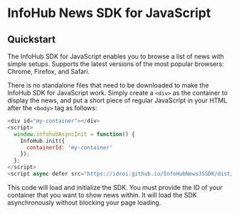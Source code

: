 # InfoHub News SDK for JavaScript

## Quickstart

The InfoHub SDK for JavaScript enables you to browse a list of news with simple setups. Supports the latest versions of the most popular browsers: Chrome, Firefox, and Safari.

There is no standalone files that need to be downloaded to make the InfoHub SDK for JavaScript work. Simply create a `<div>` as the container to display the news, and put a short piece of regular JavaScript in your HTML after the `<body>` tag as follows:

```js
<div id="my-container"></div>
<script>
  window.infohubAsyncInit = function() {
    InfoHub.init({
      containerId: 'my-container'
    });
  };
</script>
<script async defer src="https://idroi.github.io/InfoHubNewsJSSDK/dist/sdk.js"></script>
```

This code will load and initialize the SDK. You must provide the ID of your container that you want to show news within. It will load the SDK asynchronously without blocking your page loading.
